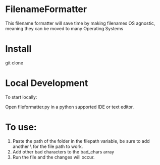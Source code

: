 # FilenameFormatter
This filename formatter will save time by making filenames OS agnostic, meaning they can be moved to many Operating Systems

# Install
git clone 

# Local Development
To start locally:

Open fileformatter.py in a python supported IDE or text editor. 

# To use: 
1. Paste the path of the folder in the filepath variable, be sure to add another \ for the file path to work. 
2. Add other bad characters to the bad_chars array
3. Run the file and the changes will occur. 
